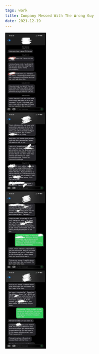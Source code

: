 ```yaml
---
tags: work
title: Company Messed With The Wrong Guy
date: 2021-12-19
---
```


![workxmas.png](https://raw.githubusercontent.com/muneer78/muneer78.github.io/master/images/workxmas.png)
